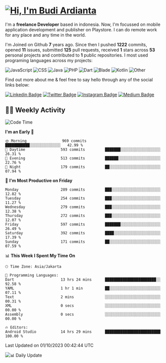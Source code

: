 # [![Hi, I'm Budi Ardianta](https://readme-typing-svg.herokuapp.com?size=24&vCenter=true&lines=%F0%9F%91%8B+Hi%2C+I'm+Budi+Ardianta+;%F0%9F%92%BB+Android+And+Web+Developer+)](https://git.io/typing-svg)

I'm a **freelance Developer** based in indonesia. Now, I'm focussed on mobile application development and publisher on Playstore. I can do remote work for any place and any time in the world.

I'm Joined on Github **7** years ago. Since then I pushed **1222** commits, opened **11** issues, submitted **125** pull requests, received **1** stars across **53** personal projects and contributed to **1** public repositories.
I most used programing languages across my projects:

![JavaScript](https://img.shields.io/badge/-JavaScript-%23f1e05a?style=flat&logo=JavaScript&logoColor=white)
![CSS](https://img.shields.io/badge/-CSS-%23563d7c?style=flat&logo=CSS&logoColor=white)
![Java](https://img.shields.io/badge/-Java-%23b07219?style=flat&logo=Java&logoColor=white)
![PHP](https://img.shields.io/badge/-PHP-%234F5D95?style=flat&logo=PHP&logoColor=white)
![Dart](https://img.shields.io/badge/-Dart-%2300B4AB?style=flat&logo=Dart&logoColor=white)
![Blade](https://img.shields.io/badge/-Blade-%23f7523f?style=flat&logo=Blade&logoColor=white)
![Kotlin](https://img.shields.io/badge/-Kotlin-%23A97BFF?style=flat&logo=Kotlin&logoColor=white)
![Other](https://img.shields.io/badge/-Other-%23ededed?style=flat&logo=Other&logoColor=white)

Find out more about me & feel free to say hello through any of the social links below:

[![Linkedin Badge](https://img.shields.io/badge/-budiardianata-blue?style=flat&logo=Linkedin&logoColor=white&link=https://www.linkedin.com/in/budiardianata/)](https://www.linkedin.com/in/budiardianata/)
[![Twitter Badge](https://img.shields.io/badge/-budiardianata-%231DA1F2.svg?style=flat&logo=twitter&logoColor=white&link=https://www.twitter.com/budiardianata)](https://www.linkedin.com/in/budiardianata/)
[![Instagram Badge](https://img.shields.io/badge/-budiardianata-purple?style=flat&logo=instagram&logoColor=white&link=https://instagram.com/budiardianata/)](https://instagram.com/budiardianata)
[![Medium Badge](https://img.shields.io/badge/-@budiardianata-%2312100E.svg?style=flat&logo=Medium&logoColor=white&link=https://medium.com/@budiardianata/)](https://medium.com/@budiardianata)

## 👨‍💻 Weekly Activity
<!--START_SECTION:waka-->
![Code Time](http://img.shields.io/badge/Code%20Time-2%2C186%20hrs%2057%20mins-blue)

**I'm an Early 🐤** 

```text
🌞 Morning                969 commits         ███████████░░░░░░░░░░░░░░   42.99 % 
🌆 Daytime                593 commits         ███████░░░░░░░░░░░░░░░░░░   26.31 % 
🌃 Evening                513 commits         ██████░░░░░░░░░░░░░░░░░░░   22.76 % 
🌙 Night                  179 commits         ██░░░░░░░░░░░░░░░░░░░░░░░   07.94 % 
```
📅 **I'm Most Productive on Friday** 

```text
Monday                   289 commits         ███░░░░░░░░░░░░░░░░░░░░░░   12.82 % 
Tuesday                  254 commits         ███░░░░░░░░░░░░░░░░░░░░░░   11.27 % 
Wednesday                279 commits         ███░░░░░░░░░░░░░░░░░░░░░░   12.38 % 
Thursday                 272 commits         ███░░░░░░░░░░░░░░░░░░░░░░   12.07 % 
Friday                   597 commits         ███████░░░░░░░░░░░░░░░░░░   26.49 % 
Saturday                 392 commits         ████░░░░░░░░░░░░░░░░░░░░░   17.39 % 
Sunday                   171 commits         ██░░░░░░░░░░░░░░░░░░░░░░░   07.59 % 
```


📊 **This Week I Spent My Time On** 

```text
🕑︎ Time Zone: Asia/Jakarta

💬 Programming Languages: 
Dart                     13 hrs 24 mins      ███████████████████████░░   92.58 % 
YAML                     1 hr 1 min          ██░░░░░░░░░░░░░░░░░░░░░░░   07.11 % 
Text                     2 mins              ░░░░░░░░░░░░░░░░░░░░░░░░░   00.31 % 
XML                      0 secs              ░░░░░░░░░░░░░░░░░░░░░░░░░   00.00 % 
Assembly                 0 secs              ░░░░░░░░░░░░░░░░░░░░░░░░░   00.00 % 

🔥 Editors: 
Android Studio           14 hrs 29 mins      █████████████████████████   100.00 % 
```


 Last Updated on 01/10/2023 00:42:44 UTC
<!--END_SECTION:waka-->

![📊 Daily Update](https://github.com/budiardianata/budiardianata/actions/workflows/update-activity.yml/badge.svg)
